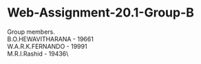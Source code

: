 # Web-Assignment-20.1-Group-B

Group members.\
B.O.HEWAVITHARANA - 19661\
W.A.R.K.FERNANDO - 19991\
M.R.I.Rashid - 19436\
